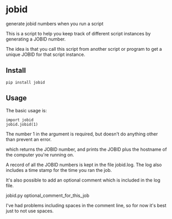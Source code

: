 # jobid
generate jobid numbers when you run a script

This is a script to help you keep track of different script instances by generating a JOBID number.

The idea is that you call this script from another script or program to get a unique JOBID for that script instance.

## Install
    pip install jobid

## Usage
The basic usage is:

    import jobid
    jobid.jobid(1)

The number 1 in the argument is required, but doesn't do anything other than prevent an error.

which returns the JOBID number, and prints the JOBID plus the hostname of the computer you're running on.

A record of all the JOBID numbers is kept in the file jobid.log. The log also includes a time stamp for the time you
ran the job.

It's also possible to add an optional comment which is included in the log file.

jobid.py optional_comment_for_this_job

I've had problems including spaces in the comment line, so for now it's best just to not use spaces.

